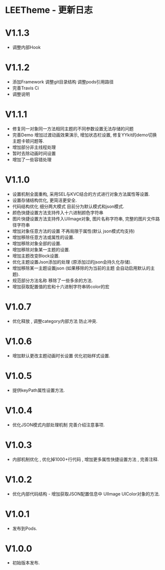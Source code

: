 
# LEETheme - 更新日志

V1.1.3
==============
- 调整内部Hook


V1.1.2
==============
- 添加Framework 调整git目录结构 调整pods引用路径
- 完善Travis Ci
- 调整说明


V1.1.1
==============
- 修复同一对象同一方法相同主题的不同参数设置无法存储的问题
- 完善Demo 增加过渡动画效果演示, 增加状态栏设置, 修复YYkit的demo切换主题卡顿问题等.
- 增加部分非主线程处理
- 暂时去除动画时间设置
- 增加了一些容错处理


V1.1.0
==============
- 设置机制全面重构, 采用SEL与KVC结合的方式进行对象方法属性等设置.
- 设置存储结构优化, 更简洁更安全.
- 代码结构优化 细分两大模式 目前分为默认模式和json模式.
- 颜色快捷设置方法支持传入十六进制颜色字符串
- 图片快捷设置方法支持传入UIImage对象, 图片名称字符串, 完整的图片文件路径字符串 
- 增加对象任意方法的设置 不再局限于属性(默认 json模式均支持)
- 增加移除任意方法或属性的设置.
- 增加移除对象全部的设置.
- 增加移除对象某一主题的设置.
- 增加主题改变Block设置.
- 优化主题设置Json添加的处理 (原添加过的json会持久化存储).
- 增加移除某一主题设置json (如果移除的为当前的主题 会自动启用默认的主题).
- 规范部分方法名称 移除了一些多余的方法.
- 增加获取配置值的宏和十六进制字符串转color的宏


V1.0.7
==============
- 优化释放 , 调整category内部方法 防止冲突.


V1.0.6
==============
- 增加默认更改主题动画时长设置 优化初始样式设置.


V1.0.5
==============
- 提供keyPath属性设置方法.


V1.0.4
==============
- 优化JSON模式内部处理机制 完善介绍注意事项.


V1.0.3
==============
- 内部机制优化 , 优化掉1000+行代码 , 增加更多属性快捷设置方法 , 完善注释.


V1.0.2
==============
- 优化内部代码结构 - 增加获取JSON配置信息中 UIImage UIColor对象的方法.


V1.0.1
==============
- 发布到Pods.


V1.0.0
==============
- 初始版本发布.

